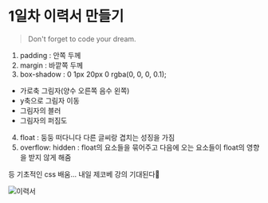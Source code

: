 # 1일차 이력서 만들기

> Don't forget to code your dream.

1. padding : 안쪽 두께
2. margin : 바깥쪽 두께
3. box-shadow : 0 1px 20px 0 rgba(0, 0, 0, 0.1);

- 가로축 그림자(양수 오른쪽 음수 왼쪽)
- y축으로 그림자 이동
- 그림자의 블러
- 그림자의 퍼짐도

4. float : 둥둥 떠다니다 다른 글씨랑 겹치는 성징을 가짐
5. overflow: hidden : float의 요소들을 묶어주고 다음에 오는 요소들이 float의 영향을 받지 않게 해줌

등 기초적인 css 배움...
내일 제코베 강의 기대된다🐤

![이력서](https://user-images.githubusercontent.com/68219145/161260166-afed3ae4-0289-4aa4-ab6d-82cc43e04e12.PNG)
